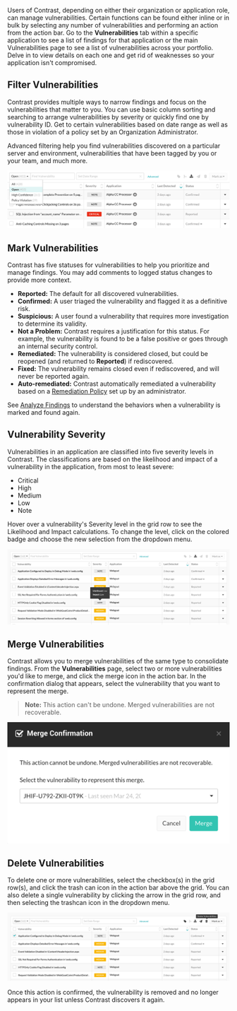 <!--
title: "Manage Vulnerabilities"
description: "Overview of vulnerability management"
tags: "user vulnerability management"
-->

Users of Contrast, depending on either their organization or application role, can manage vulnerabilities. Certain functions can be found either inline or in bulk by selecting any number of vulnerabilities and performing an action from the action bar. Go to the **Vulnerabilities** tab within a specific application to see a list of findings for that application or the main Vulnerabilities page to see a list of vulnerabilities across your portfolio. Delve in to view details on each one and get rid of weaknesses so your application isn't compromised. 

## Filter Vulnerabilities 

Contrast provides multiple ways to narrow findings and focus on the vulnerabilities that matter to you. You can use basic column sorting and searching to arrange vulnerabilities by severity or quickly find one by vulnerability ID. Get to certain vulnerabilities based on date range as well as those in violation of a policy set by an Organization Administrator. 

Advanced filtering help you find vulnerabilities discovered on a particular server and environment, vulnerabilities that have been tagged by you or your team, and much more. 

<a href="assets/images/Vulnerability_Filters.png" rel="lightbox" title="Vulnerability Filters"><img class="thumbnail" src="assets/images/Vulnerability_Filters.png"/></a>

## Mark Vulnerabilities

Contrast has five statuses for vulnerabilities to help you prioritize and manage findings. You may add comments to logged status changes to provide more context.

* **Reported:** The default for all discovered vulnerabilities.
* **Confirmed:** A user triaged the vulnerability and flagged it as a definitive risk.
* **Suspicious:** A user found a vulnerability that requires more investigation to determine its validity. 
* **Not a Problem:** Contrast requires a justification for this status. For example, the vulnerability is found to be a false positive or goes through an internal security control. 
* **Remediated:** The vulnerability is considered closed, but could be reopened (and returned to **Reported**) if rediscovered.
* **Fixed:** The vulnerability remains closed even if rediscovered, and will never be reported again.
* **Auto-remediated:** Contrast automatically remediated a vulnerability based on a [Remediation Policy](admin-policymgmt.html#remediate) set up by an administrator. 

<!-- <a href="assets/images/Vulnerability_Filters.png" rel="lightbox" title="Vulnerability Filters"><img class="thumbnail" src="assets/images/Vulnerability_Filters.png"/></a>
 -->
See [Analyze Findings](user-vulns.html#analyze) to understand the behaviors when a vulnerability is marked and found again.

## Vulnerability Severity

Vulnerabilities in an application are classified into five severity levels in Contrast. The classifications are based on the likelihood and impact of a vulnerability in the application, from most to least severe:

* Critical
* High
* Medium
* Low
* Note

Hover over a vulnerability's Severity level in the grid row to see the Likelihood and Impact calculations. To change the level, click on the colored badge and choose the new selection from the dropdown menu.

<a href="assets/images/Vulnerability-severity.png" rel="lightbox" title="Likelihood and Impact ratings of a vulnerability severity level"><img class="thumbnail" src="assets/images/Vulnerability-severity.png"/></a>

## Merge Vulnerabilities

Contrast allows you to merge vulnerabilities of the same type to consolidate findings. From the **Vulnerabilities** page, select two or more vulnerabilities you'd like to merge, and click the merge icon in the action bar. In the confirmation dialog that appears, select the vulnerability that you want to represent the merge. 

>**Note:** This action can't be undone. Merged vulnerabilities are not recoverable. 

<a href="assets/images/Merge_Vulnerabilities.png" rel="lightbox" title="Merge Vulnerabilities"><img class="thumbnail" src="assets/images/Merge_Vulnerabilities.png"/></a>

## Delete Vulnerabilities

To delete one or more vulnerabilities, select the checkbox(s) in the grid row(s), and click the trash can icon in the action bar above the grid. You can also delete a single vulnerability by clicking the arrow in the grid row, and then selecting the trashcan icon in the dropdown menu. 

<a href="assets/images/Vulnerability-delete.png" rel="lightbox" title="Delete vulnerabilities"><img class="thumbnail" src="assets/images/Vulnerability-delete.png"/></a>

Once this action is confirmed, the vulnerability is removed and no longer appears in your list unless Contrast discovers it again. 


